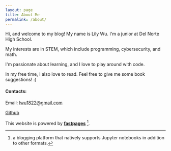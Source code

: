 ```yaml
---
layout: page
title: About Me
permalink: /about/
---
```


Hi, and welcome to my blog!
My name is Lily Wu. I'm a junior at Del Norte High School.

My interests are in STEM, which include programming, cybersecurity, and math.

I'm passionate about learning, and I love to play around with code.

In my free time, I also love to read. Feel free to give me some book suggestions! :)

#### Contacts:
Email: lwu1822@gmail.com

[Github](lwu1822)

This website is powered by **[fastpages](https://github.com/fastai/fastpages)** [^1].



[^1]:a blogging platform that natively supports Jupyter notebooks in addition to other formats.
